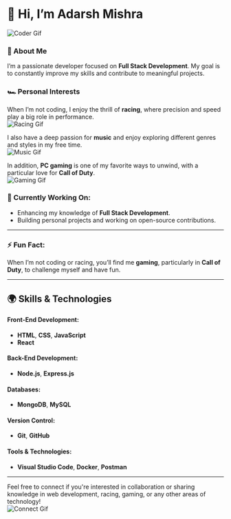 # 👋 Hi, I’m Adarsh Mishra

![Coder Gif](https://media.giphy.com/media/Lny6Rw04nsOOc/giphy.gif?cid=ecf05e47b5a0nv3p5m9y58ysvspcpgnhi8urqa4fyri8rs3x&ep=v1_gifs_search&rid=giphy.gif&ct=g)

### 🌱 About Me
I’m a passionate developer focused on **Full Stack Development**. My goal is to constantly improve my skills and contribute to meaningful projects.

### 🏎️ Personal Interests
When I’m not coding, I enjoy the thrill of **racing**, where precision and speed play a big role in performance.  
![Racing Gif](https://media.giphy.com/media/v1.Y2lkPTc5MGI3NjExbGduODc2cTU2cDIwcHhqZjN2a2lva2JmZTU3ZzJ2bzlrMzd0MWwxMyZlcD12MV9naWZzX3NlYXJjaCZjdD1n/n3PmkbvXr43Ac0KAzs/giphy.gif)  

I also have a deep passion for **music** and enjoy exploring different genres and styles in my free time.  
![Music Gif](https://media3.giphy.com/media/v1.Y2lkPTc5MGI3NjExNHBycWFoMzQ1Z2dzdDZ5aGlpNWQ5em95Zm9xb2Y3azRkZDZheWFqeiZlcD12MV9pbnRlcm5hbF9naWZfYnlfaWQmY3Q9Zw/4oMoIbIQrvCjm/giphy.gif)  

In addition, **PC gaming** is one of my favorite ways to unwind, with a particular love for **Call of Duty**.  
![Gaming Gif](https://media.giphy.com/media/S9rPmZM4e9qRpWewxJ/giphy.gif?cid=ecf05e47nkofqu04g5220gz9nbn2j6mb1c48ct7y8sot6mpe&ep=v1_gifs_related&rid=giphy.gif&ct=g)

### 🔭 Currently Working On:
- Enhancing my knowledge of **Full Stack Development**.
- Building personal projects and working on open-source contributions.

---

### ⚡ Fun Fact:
When I’m not coding or racing, you’ll find me **gaming**, particularly in **Call of Duty**, to challenge myself and have fun.

---

## 🌍 Skills & Technologies

#### **Front-End Development:**
- **HTML**, **CSS**, **JavaScript**  
- **React**

#### **Back-End Development:**
- **Node.js**, **Express.js**

#### **Databases:**
- **MongoDB**, **MySQL**

#### **Version Control:**
- **Git**, **GitHub**

#### **Tools & Technologies:**
- **Visual Studio Code**, **Docker**, **Postman**

---

Feel free to connect if you're interested in collaboration or sharing knowledge in web development, racing, gaming, or any other areas of technology!  
![Connect Gif](https://media.giphy.com/media/i3eqwFYN2dvXwprAuH/giphy.gif?cid=ecf05e47jlrfywye2ch96fsot8wuc0z8dcyju9vaur4voqpd&ep=v1_gifs_search&rid=giphy.gif&ct=g)
